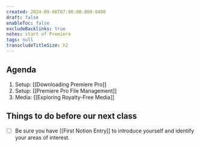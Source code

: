 ```yaml
---
created: 2024-09-06T07:00:00.000-0400
draft: false
enableToc: false
excludeBacklinks: true
notes: start of Premiere
tags: null
transcludeTitleSize: h2
---
```


## Agenda
1. Setup: [[Downloading Premiere Pro]]
2. Setup: [[Premiere Pro File Management]]
3. Media: [[Exploring Royalty-Free Media]]

## Things to do before our next class
- [ ] Be sure you have [[First Notion Entry]] to introduce yourself and identify your areas of interest.